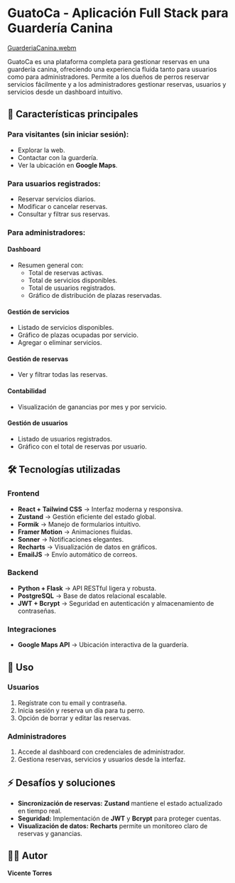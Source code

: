 # GuatoCa - Aplicación Full Stack para Guardería Canina  


[GuarderiaCanina.webm](https://github.com/user-attachments/assets/5ff04a1e-737a-4ced-b310-1fc838486ea0)

GuatoCa es una plataforma completa para gestionar reservas en una guardería canina, ofreciendo una experiencia fluida tanto para usuarios como para administradores. Permite a los dueños de perros reservar servicios fácilmente y a los administradores gestionar reservas, usuarios y servicios desde un dashboard intuitivo.  

## 🚀 Características principales  

### **Para visitantes (sin iniciar sesión):**  
- Explorar la web.  
- Contactar con la guardería.  
- Ver la ubicación en **Google Maps**.  

### **Para usuarios registrados:**  
- Reservar servicios diarios.  
- Modificar o cancelar reservas.  
- Consultar y filtrar sus reservas.  

### **Para administradores:**  
#### **Dashboard**  
- Resumen general con:  
  - Total de reservas activas.  
  - Total de servicios disponibles.  
  - Total de usuarios registrados.  
  - Gráfico de distribución de plazas reservadas.  

#### **Gestión de servicios**  
- Listado de servicios disponibles.  
- Gráfico de plazas ocupadas por servicio.  
- Agregar o eliminar servicios.  

#### **Gestión de reservas**  
- Ver y filtrar todas las reservas.  

#### **Contabilidad**  
- Visualización de ganancias por mes y por servicio.  

#### **Gestión de usuarios**  
- Listado de usuarios registrados.  
- Gráfico con el total de reservas por usuario.  

## 🛠️ Tecnologías utilizadas  

### **Frontend**  
- **React + Tailwind CSS** → Interfaz moderna y responsiva.  
- **Zustand** → Gestión eficiente del estado global.  
- **Formik** → Manejo de formularios intuitivo.  
- **Framer Motion** → Animaciones fluidas.  
- **Sonner** → Notificaciones elegantes.  
- **Recharts** → Visualización de datos en gráficos.  
- **EmailJS** → Envío automático de correos.  

### **Backend**  
- **Python + Flask** → API RESTful ligera y robusta.  
- **PostgreSQL** → Base de datos relacional escalable.  
- **JWT + Bcrypt** → Seguridad en autenticación y almacenamiento de contraseñas.  

### **Integraciones**  
- **Google Maps API** → Ubicación interactiva de la guardería.  

## 📌 Uso  

### **Usuarios**  
1. Regístrate con tu email y contraseña.  
2. Inicia sesión y reserva un día para tu perro.  
3. Opción de borrar y editar las reservas.  

### **Administradores**  
1. Accede al dashboard con credenciales de administrador.  
2. Gestiona reservas, servicios y usuarios desde la interfaz.  

## ⚡ Desafíos y soluciones  
- **Sincronización de reservas:** **Zustand** mantiene el estado actualizado en tiempo real.  
- **Seguridad:** Implementación de **JWT** y **Bcrypt** para proteger cuentas.  
- **Visualización de datos:** **Recharts** permite un monitoreo claro de reservas y ganancias.  

## 👨‍💻 Autor  
**Vicente Torres**
